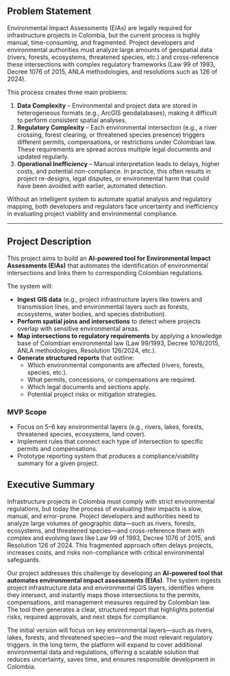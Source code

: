 ## Problem Statement

Environmental Impact Assessments (EIAs) are legally required for infrastructure projects in Colombia, but the current process is highly manual, time-consuming, and fragmented. Project developers and environmental authorities must analyze large amounts of geospatial data (rivers, forests, ecosystems, threatened species, etc.) and cross-reference these intersections with complex regulatory frameworks (Law 99 of 1993, Decree 1076 of 2015, ANLA methodologies, and resolutions such as 126 of 2024).

This process creates three main problems:

1. **Data Complexity** – Environmental and project data are stored in heterogeneous formats (e.g., ArcGIS geodatabases), making it difficult to perform consistent spatial analyses.
2. **Regulatory Complexity** – Each environmental intersection (e.g., a river crossing, forest clearing, or threatened species presence) triggers different permits, compensations, or restrictions under Colombian law. These requirements are spread across multiple legal documents and updated regularly.
3. **Operational Inefficiency** – Manual interpretation leads to delays, higher costs, and potential non-compliance. In practice, this often results in project re-designs, legal disputes, or environmental harm that could have been avoided with earlier, automated detection.

Without an intelligent system to automate spatial analysis and regulatory mapping, both developers and regulators face uncertainty and inefficiency in evaluating project viability and environmental compliance.

---

## Project Description

This project aims to build an **AI-powered tool for Environmental Impact Assessments (EIAs)** that automates the identification of environmental intersections and links them to corresponding Colombian regulations.

The system will:

- **Ingest GIS data** (e.g., project infrastructure layers like towers and transmission lines, and environmental layers such as forests, ecosystems, water bodies, and species distribution).
- **Perform spatial joins and intersections** to detect where projects overlap with sensitive environmental areas.
- **Map intersections to regulatory requirements** by applying a knowledge base of Colombian environmental law (Law 99/1993, Decree 1076/2015, ANLA methodologies, Resolution 126/2024, etc.).
- **Generate structured reports** that outline:
    - Which environmental components are affected (rivers, forests, species, etc.).
    - What permits, concessions, or compensations are required.
    - Which legal documents and sections apply.
    - Potential project risks or mitigation strategies.

### MVP Scope

- Focus on 5–6 key environmental layers (e.g., rivers, lakes, forests, threatened species, ecosystems, land cover).
- Implement rules that connect each type of intersection to specific permits and compensations.
- Prototype reporting system that produces a compliance/viability summary for a given project.

## Executive Summary

Infrastructure projects in Colombia must comply with strict environmental regulations, but today the process of evaluating their impacts is slow, manual, and error-prone. Project developers and authorities need to analyze large volumes of geographic data—such as rivers, forests, ecosystems, and threatened species—and cross-reference them with complex and evolving laws like Law 99 of 1993, Decree 1076 of 2015, and Resolution 126 of 2024. This fragmented approach often delays projects, increases costs, and risks non-compliance with critical environmental safeguards.

Our project addresses this challenge by developing an **AI-powered tool that automates environmental impact assessments (EIAs)**. The system ingests project infrastructure data and environmental GIS layers, identifies where they intersect, and instantly maps those intersections to the permits, compensations, and management measures required by Colombian law. The tool then generates a clear, structured report that highlights potential risks, required approvals, and next steps for compliance.

The initial version will focus on key environmental layers—such as rivers, lakes, forests, and threatened species—and the most relevant regulatory triggers. In the long term, the platform will expand to cover additional environmental data and regulations, offering a scalable solution that reduces uncertainty, saves time, and ensures responsible development in Colombia.